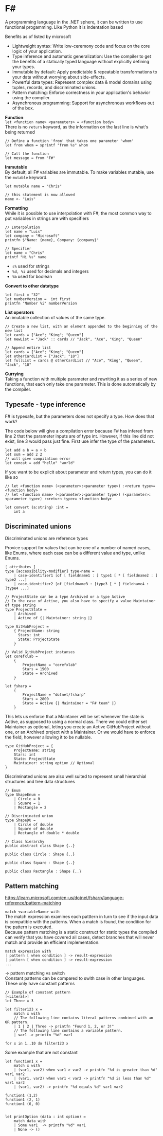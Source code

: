 # F#

A programming language in the .NET sphere, it can be written to use functional progamming. Like Python it is indentation based

Benefits as of listed by microsoft
- Lightweight syntax: Write low-ceremony code and focus on the core logic of your application.
- Type inference and automatic generalization: Use the compiler to get the benefits of a statically typed language without explicitly defining your types.
- Immutable by default: Apply predictable & repeatable transformations to your data without worrying about side-effects.
- Powerful data types: Represent complex data & model domains using tuples, records, and discriminated unions.
- Pattern matching: Enforce correctness in your application's behavior using the compiler.
- Asynchronous programming: Support for asynchronous workflows out of the box.



**Function**\
`let <function name> <parameters> = <function body>`\
There is no `return` keyword, as the information on the last line is what's being returned

```F#
// Define a function 'from' that takes one parameter 'whom'
let from whom = sprintf "from %s" whom

// Call the function
let message = from "F#" 
```

**Immutable**\
By default, all F# variables are immutable. To make variables mutable, use the `mutable` keyword.
```F#
let mutable name = "Chris"

// this statement is now allowed
name <- "Luis" 
```

**Formatting**\
While it is possible to use interpolation with F#, the most common way to put variables in strings are with specifiers

```F#
// Interpolation
let name = "Luis"
let company = "Microsoft"
printfn $"Name: {name}, Company: {company}"

// Specifier
let name = "Chris"
printf "Hi %s" name
```

- `s%` used for strings
- `%d, %i` used for decimals and integers
- `%b` used for boolean

**Convert to other datatype**
```F#
let first = "32"
let numberVersion =  int first 
printfn "Number %i" numberVersion
```

**List operators**\
An imutable collection of values of the same type.
```F#
// Create a new list, with an element appended to the beginning of the new list
let cards = ["Ace"; "King"; "Queen"]
let newList = "Jack" :: cards // "Jack", "Ace", "King", "Queen"

// Append entire list
let cards = ["Ace"; "King"; "Queen"]
let otherCardList = ["Jack"; "10"]
let fullList = cards @ otherCardList // "Ace", "King", "Queen", "Jack", "10"
```

**Currying**\
Taking a function with multiple parameter and rewriting it as a series of new functions, that each only take one parameter. This is done automatically by the compiler.

## Typesafe - type inference

F# is typesafe, but the parameters does not specify a type. How does that work?

The code below will give a compilation error because F# has infered from line 2 that the parameter inputs are of type int. However, if this line did not exist, line 3 would pass just fine. First use infer the type of the parameters.

```F#
let add a b = a + b
let sum = add 2 2 
// will give compilation error
let concat = add "hello" "world" 
```

If you want to be explicit about parameter and return types, you can do it like so
```F#
// let <function name> (<parameter>:<parameter type>) :<return type>= <function body>
// let <function name> (<parameter>:<parameter type>) (<parameter>:<parameter type>) :<return type>= <function body>

let convert (a:string) :int =
    int a
```

## Discriminated unions

Discriminated unions are reference types

Provice support for values that can be one of a number of named cases, like Enums, where each case can be a different value and type, unlike Enums.

```F#
[ attributes ]
type [accessibility-modifier] type-name =
    | case-identifier1 [of [ fieldname1 : ] type1 [ * [ fieldname2 : ] type2 ...]
    | case-identifier2 [of [fieldname3 : ]type3 [ * [ fieldname4 : ]type4 ...]
```

```F#
// ProjectState can be a type Archived or a type Active
// In the case of Active, you also have to specify a value Maintainer of type string
type ProjectState =
    | Archived
    | Active of {| Maintainer: string |}

type GitHubProject =
    { ProjectName: string 
      Stars: int
      State: ProjectState
    }

// Valid GitHubProject instanses
let corefxlab = 
    {
        ProjectName = "corefxlab"
        Stars = 1500
        State = Archived
    }

let fsharp = 
    {
        ProjectName = "dotnet/fsharp"
        Stars = 2800
        State = Active {| Maintainer = "F# team" |}
    }
```

This lets us enforce that a Maintaner will be set whenever the state is Active, as supposed to using a normal class. There we could either set Maintainer as optional, leting you create an Active GitHubProject without one, or an Archived project with a Maintainer. Or we would have to enforce the field, however allowing it to be nullable.

```F#
type GitHubProject = {
    ProjectName: string
    Stars: int
    State: ProjectState
    Maintainer: string option // Optional
}
```

Discriminated unions are also well suited to represent small hierarchial structures and tree data structures

```F#
// Enum
type ShapeEnum =
    | Circle = 0
    | Square = 1
    | Rectangle = 2

// Discriminated union
type ShapeDU =
    | Circle of double
    | Square of double
    | Rectangle of double * double

// Class hierarchy
public abstract class Shape {..}

public class Circle : Shape {..}

public class Square : Shape {..}

public class Rectangle : Shape {..}
```

## Pattern matching
https://learn.microsoft.com/en-us/dotnet/fsharp/language-reference/pattern-matching

`match <variableName> with`\
The match expression examines each patttern in turn to see if the input data is compatible with the patterns. When a match is found, the condition for the pattern is executed.\
Because pattern matching is a static construct for static types the compiled can verify that you have covered all cases, detect branches that will never match and provide an efficient implementation.

```F#
match expression with
| pattern [ when condition ] -> result-expression
| pattern [ when condition ] -> result-expression
...
```

-> pattern matching vs switch\
Constant patterns can be compared to swith case in other languages. These only have constant patterns

```F#
// Example of constant pattern
[<Literal>]
let Three = 3

let filter123 x =
    match x with
    // The following line contains literal patterns combined with an OR pattern.
    | 1 | 2 | Three -> printfn "Found 1, 2, or 3!"
    // The following line contains a variable pattern.
    | var1 -> printfn "%d" var1

for x in 1..10 do filter123 x
```

Some example that are not constant
```F#
let function1 x =
    match x with
    | (var1, var2) when var1 > var2 -> printfn "%d is greater than %d" var1 var2
    | (var1, var2) when var1 < var2 -> printfn "%d is less than %d" var1 var2
    | (var1, var2) -> printfn "%d equals %d" var1 var2

function1 (1,2)
function1 (2, 1)
function1 (0, 0)


let printOption (data : int option) =
    match data with
    | Some var1  -> printfn "%d" var1
    | None -> ()
```